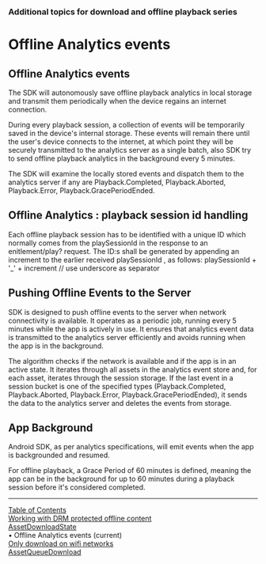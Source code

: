 <!--
SPDX-FileCopyrightText: 2024 Red Bee Media Ltd <https://www.redbeemedia.com/>

SPDX-License-Identifier: MIT
-->

### Additional topics for download and offline playback series
# Offline Analytics events
## Offline Analytics events

The SDK will autonomously save offline playback analytics in local storage and transmit them
periodically when the device regains an internet connection.

During every playback session, a collection of events will be temporarily saved in the device's
internal storage. These events will remain there until the user's device connects to the internet,
at which point they will be securely transmitted to the analytics server as a single batch, also SDK
try to send offline playback analytics in the background every 5 minutes.

The SDK will examine the locally stored events and dispatch them to the analytics server if any are
Playback.Completed, Playback.Aborted, Playback.Error, Playback.GracePeriodEnded.

## Offline Analytics : playback session id handling

Each offline playback session has to be identified with a unique ID which normally comes from the
playSessionId in the response to an enitlement/play? request. The ID:s shall be generated by
appending an increment to the earlier received playSessionId , as follows:
playSessionId + '_' + increment // use underscore as separator

## Pushing Offline Events to the Server

SDK is designed to push offline events to the server when network connectivity is available. It
operates as a periodic job, running every 5 minutes while the app is actively in use. It ensures
that analytics event data is transmitted to the analytics server efficiently and avoids running when
the app is in the background.

The algorithm checks if the network is available and if the app is in an active state. It iterates
through all assets in the analytics event store and, for each asset, iterates through the session
storage. If the last event in a session bucket is one of the specified types (Playback.Completed,
Playback.Aborted, Playback.Error, Playback.GracePeriodEnded), it sends the data to the analytics
server and deletes the events from storage.

## App Background

Android SDK, as per analytics specifications, will emit events when the app is backgrounded and
resumed.

For offline playback, a Grace Period of 60 minutes is defined, meaning the app can be in the
background for up to 60 minutes during a playback session before it's considered completed.



___
[Table of Contents](../index.md)<br/>
[Working with DRM protected offline content](download_drm_management.md)<br/>
[AssetDownloadState](asset_download_state.md)<br/>
&bull; Offline Analytics events (current)<br/>
[Only download on wifi networks](set_download_requirements.md)<br/>
[AssetQueueDownload](asset_queue_download.md)<br/>
